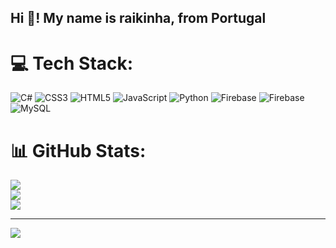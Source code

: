 <h2 align="left">Hi 👋! My name is raikinha, from Portugal</h2>

# 💻 Tech Stack:
![C#](https://img.shields.io/badge/c%23-%23239120.svg?style=for-the-badge&logo=csharp&logoColor=white) ![CSS3](https://img.shields.io/badge/css3-%231572B6.svg?style=for-the-badge&logo=css3&logoColor=white) ![HTML5](https://img.shields.io/badge/html5-%23E34F26.svg?style=for-the-badge&logo=html5&logoColor=white) ![JavaScript](https://img.shields.io/badge/javascript-%23323330.svg?style=for-the-badge&logo=javascript&logoColor=%23F7DF1E) ![Python](https://img.shields.io/badge/python-3670A0?style=for-the-badge&logo=python&logoColor=ffdd54) ![Firebase](https://img.shields.io/badge/firebase-%23039BE5.svg?style=for-the-badge&logo=firebase) ![Firebase](https://img.shields.io/badge/firebase-a08021?style=for-the-badge&logo=firebase&logoColor=ffcd34) ![MySQL](https://img.shields.io/badge/mysql-4479A1.svg?style=for-the-badge&logo=mysql&logoColor=white)
# 📊 GitHub Stats:
![](https://github-readme-stats.vercel.app/api?username=raikinha00&theme=dark&hide_border=true&include_all_commits=false&count_private=false)<br/>
![](https://github-readme-streak-stats.herokuapp.com/?user=raikinha00&theme=dark&hide_border=true)<br/>
![](https://github-readme-stats.vercel.app/api/top-langs/?username=raikinha00&theme=dark&hide_border=true&include_all_commits=false&count_private=false&layout=compact)

---
[![](https://visitcount.itsvg.in/api?id=raikinha00&icon=0&color=0)](https://visitcount.itsvg.in)

<!-- Proudly created with GPRM ( https://gprm.itsvg.in ) -->
